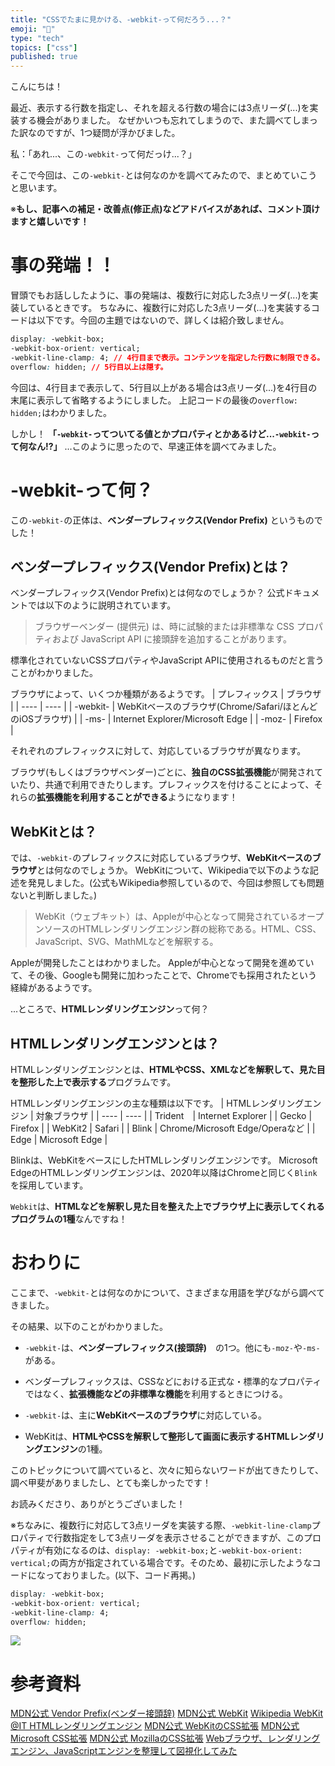 ```yaml
---
title: "CSSでたまに見かける、-webkit-って何だろう...？"
emoji: "🤔"
type: "tech"
topics: ["css"]
published: true
---
```


こんにちは！

最近、表示する行数を指定し、それを超える行数の場合には3点リーダ(...)を実装する機会がありました。
なぜかいつも忘れてしまうので、また調べてしまった訳なのですが、1つ疑問が浮かびました。

私：「あれ...、この``-webkit-``って何だっけ...？」

そこで今回は、この``-webkit-``とは何なのかを調べてみたので、まとめていこうと思います。

※**もし、記事への補足・改善点(修正点)などアドバイスがあれば、コメント頂けますと嬉しいです！**

# 事の発端！！
冒頭でもお話ししたように、事の発端は、複数行に対応した3点リーダ(...)を実装しているときです。
ちなみに、複数行に対応した3点リーダ(...)を実装するコードは以下です。今回の主題ではないので、詳しくは紹介致しません。
```CSS
display: -webkit-box;
-webkit-box-orient: vertical;
-webkit-line-clamp: 4; // 4行目まで表示。コンテンツを指定した行数に制限できる。
overflow: hidden; // 5行目以上は隠す。
```
今回は、4行目まで表示して、5行目以上がある場合は3点リーダ(...)を4行目の末尾に表示して省略するようにしました。
上記コードの最後の``overflow: hidden;``はわかりました。

しかし！
**「``-webkit-``ってついてる値とかプロパティとかあるけど...``-webkit-``って何なん!?」**
...このように思ったので、早速正体を調べてみました。

# -webkit-って何？
この``-webkit-``の正体は、**ベンダープレフィックス(Vendor Prefix)** というものでした！

## ベンダープレフィックス(Vendor Prefix)とは？
ベンダープレフィックス(Vendor Prefix)とは何なのでしょうか？
公式ドキュメントでは以下のように説明されています。
>ブラウザーベンダー (提供元) は、時に試験的または非標準な CSS プロパティおよび JavaScript API に接頭辞を追加することがあります。

標準化されていないCSSプロパティやJavaScript APIに使用されるものだと言うことがわかりました。

ブラウザによって、いくつか種類があるようです。
| プレフィックス | ブラウザ | 
| ---- | ---- |
| -webkit- | WebKitベースのブラウザ(Chrome/Safari/ほとんどのiOSブラウザ) |
| -ms- | Internet Explorer/Microsoft Edge |
| -moz- | Firefox |

それぞれのプレフィックスに対して、対応しているブラウザが異なります。

ブラウザ(もしくはブラウザベンダー)ごとに、**独自のCSS拡張機能**が開発されていたり、共通で利用できたりします。プレフィックスを付けることによって、それらの**拡張機能を利用することができる**ようになります！

## WebKitとは？
では、``-webkit-``のプレフィックスに対応しているブラウザ、**WebKitベースのブラウザ**とは何なのでしょうか。
WebKitについて、Wikipediaで以下のような記述を発見しました。(公式もWikipedia参照しているので、今回は参照しても問題ないと判断しました。)
>WebKit（ウェブキット）は、Appleが中心となって開発されているオープンソースのHTMLレンダリングエンジン群の総称である。HTML、CSS、JavaScript、SVG、MathMLなどを解釈する。

Appleが開発したことはわかりました。
Appleが中心となって開発を進めていて、その後、Googleも開発に加わったことで、Chromeでも採用されたという経緯があるようです。

...ところで、**HTMLレンダリングエンジン**って何？

## HTMLレンダリングエンジンとは？
HTMLレンダリングエンジンとは、**HTMLやCSS、XMLなどを解釈して、見た目を整形した上で表示する**プログラムです。

HTMLレンダリングエンジンの主な種類は以下です。
| HTMLレンダリングエンジン | 対象ブラウザ | 
| ---- | ---- |
| Trident　| Internet Explorer |
| Gecko | Firefox |
| WebKit2 | Safari |
| Blink | Chrome/Microsoft Edge/Operaなど |
| Edge | Microsoft Edge |

Blinkは、WebKitをベースにしたHTMLレンダリングエンジンです。
Microsoft EdgeのHTMLレンダリングエンジンは、2020年以降はChromeと同じく``Blink``を採用しています。

``Webkit``は、**HTMLなどを解釈し見た目を整えた上でブラウザ上に表示してくれるプログラムの1種**なんですね！

# おわりに
ここまで、``-webkit-``とは何なのかについて、さまざまな用語を学びながら調べてきました。

その結果、以下のことがわかりました。
- ``-webkit-``は、**ベンダープレフィックス(接頭辞)**　の1つ。他にも``-moz-``や``-ms-``がある。

- ベンダープレフィックスは、CSSなどにおける正式な・標準的なプロパティではなく、**拡張機能などの非標準な機能**を利用するときにつける。

- ``-webkit-``は、主に**WebKitベースのブラウザ**に対応している。

- WebKitは、**HTMLやCSSを解釈して整形して画面に表示するHTMLレンダリングエンジン**の1種。

このトピックについて調べていると、次々に知らないワードが出てきたりして、調べ甲斐がありましたし、とても楽しかったです！

お読みくださり、ありがとうございました！

※ちなみに、複数行に対応して3点リーダを実装する際、``-webkit-line-clamp``プロパティで行数指定をして3点リーダを表示させることができますが、このプロパティが有効になるのは、``display: -webkit-box;``と``-webkit-box-orient: vertical;``の両方が指定されている場合です。そのため、最初に示したようなコードになっておりました。(以下、コード再掲。)
```CSS
display: -webkit-box;
-webkit-box-orient: vertical;
-webkit-line-clamp: 4;
overflow: hidden;
```
![](https://storage.googleapis.com/zenn-user-upload/663e881045c0-20220110.png)

# 参考資料
[MDN公式 Vendor Prefix(ベンダー接頭辞)](https://developer.mozilla.org/ja/docs/Glossary/Vendor_Prefix)
[MDN公式 WebKit](https://developer.mozilla.org/ja/docs/Glossary/WebKit)
[Wikipedia WebKit](https://ja.wikipedia.org/wiki/WebKit)
[@IT HTMLレンダリングエンジン](https://atmarkit.itmedia.co.jp/ait/articles/1609/29/news029.html)
[MDN公式 WebKitのCSS拡張](https://developer.mozilla.org/ja/docs/Web/CSS/Webkit_Extensions)
[MDN公式 Microsoft CSS拡張](https://developer.mozilla.org/ja/docs/Web/CSS/Microsoft_Extensions)
[MDN公式 MozillaのCSS拡張](https://developer.mozilla.org/ja/docs/Web/CSS/Mozilla_Extensions)
[Webブラウザ、レンダリングエンジン、JavaScriptエンジンを整理して図視化してみた](https://qiita.com/umashiba/items/8cb47825624c5cb043d6)